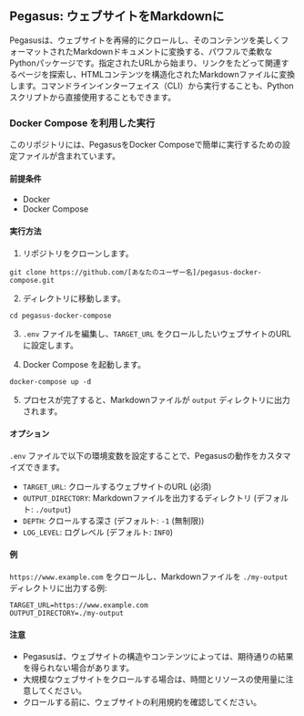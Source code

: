 ## Pegasus: ウェブサイトをMarkdownに

Pegasusは、ウェブサイトを再帰的にクロールし、そのコンテンツを美しくフォーマットされたMarkdownドキュメントに変換する、パワフルで柔軟なPythonパッケージです。指定されたURLから始まり、リンクをたどって関連するページを探索し、HTMLコンテンツを構造化されたMarkdownファイルに変換します。コマンドラインインターフェイス（CLI）から実行することも、Pythonスクリプトから直接使用することもできます。

### Docker Compose を利用した実行

このリポジトリには、PegasusをDocker Composeで簡単に実行するための設定ファイルが含まれています。

#### 前提条件

* Docker
* Docker Compose

#### 実行方法

1. リポジトリをクローンします。

```
git clone https://github.com/[あなたのユーザー名]/pegasus-docker-compose.git
```

2. ディレクトリに移動します。

```
cd pegasus-docker-compose
```

3. `.env` ファイルを編集し、`TARGET_URL` をクロールしたいウェブサイトのURLに設定します。

4. Docker Compose を起動します。

```
docker-compose up -d
```

5. プロセスが完了すると、Markdownファイルが `output` ディレクトリに出力されます。

#### オプション

`.env` ファイルで以下の環境変数を設定することで、Pegasusの動作をカスタマイズできます。

* `TARGET_URL`: クロールするウェブサイトのURL (必須)
* `OUTPUT_DIRECTORY`: Markdownファイルを出力するディレクトリ (デフォルト: `./output`)
* `DEPTH`: クロールする深さ (デフォルト: `-1` (無制限))
* `LOG_LEVEL`: ログレベル (デフォルト: `INFO`)

#### 例

`https://www.example.com` をクロールし、Markdownファイルを `./my-output` ディレクトリに出力する例:

```
TARGET_URL=https://www.example.com
OUTPUT_DIRECTORY=./my-output
```

#### 注意

* Pegasusは、ウェブサイトの構造やコンテンツによっては、期待通りの結果を得られない場合があります。
* 大規模なウェブサイトをクロールする場合は、時間とリソースの使用量に注意してください。
* クロールする前に、ウェブサイトの利用規約を確認してください。